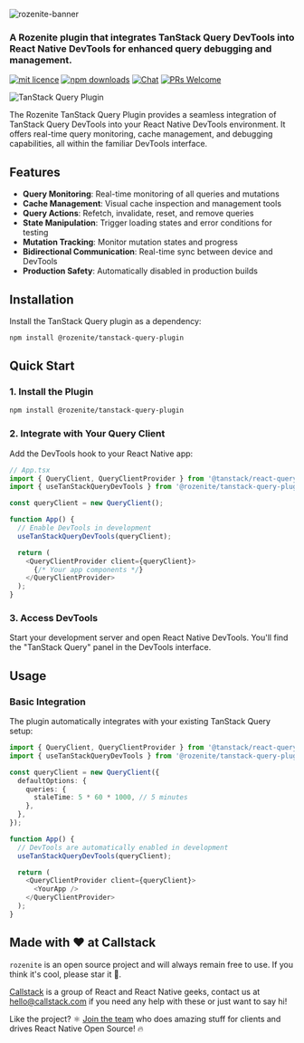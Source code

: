 ![rozenite-banner](https://www.rozenite.dev/rozenite-banner.jpg)

### A Rozenite plugin that integrates TanStack Query DevTools into React Native DevTools for enhanced query debugging and management.

[![mit licence][license-badge]][license] [![npm downloads][npm-downloads-badge]][npm-downloads] [![Chat][chat-badge]][chat] [![PRs Welcome][prs-welcome-badge]][prs-welcome]

![TanStack Query Plugin](https://rozenite.dev/tanstack-query-plugin.png)

The Rozenite TanStack Query Plugin provides a seamless integration of TanStack Query DevTools into your React Native DevTools environment. It offers real-time query monitoring, cache management, and debugging capabilities, all within the familiar DevTools interface.

## Features

- **Query Monitoring**: Real-time monitoring of all queries and mutations
- **Cache Management**: Visual cache inspection and management tools
- **Query Actions**: Refetch, invalidate, reset, and remove queries
- **State Manipulation**: Trigger loading states and error conditions for testing
- **Mutation Tracking**: Monitor mutation states and progress
- **Bidirectional Communication**: Real-time sync between device and DevTools
- **Production Safety**: Automatically disabled in production builds

## Installation

Install the TanStack Query plugin as a dependency:

```bash
npm install @rozenite/tanstack-query-plugin
```

## Quick Start

### 1. Install the Plugin

```bash
npm install @rozenite/tanstack-query-plugin
```

### 2. Integrate with Your Query Client

Add the DevTools hook to your React Native app:

```typescript
// App.tsx
import { QueryClient, QueryClientProvider } from '@tanstack/react-query';
import { useTanStackQueryDevTools } from '@rozenite/tanstack-query-plugin';

const queryClient = new QueryClient();

function App() {
  // Enable DevTools in development
  useTanStackQueryDevTools(queryClient);

  return (
    <QueryClientProvider client={queryClient}>
      {/* Your app components */}
    </QueryClientProvider>
  );
}
```

### 3. Access DevTools

Start your development server and open React Native DevTools. You'll find the "TanStack Query" panel in the DevTools interface.

## Usage

### Basic Integration

The plugin automatically integrates with your existing TanStack Query setup:

```typescript
import { QueryClient, QueryClientProvider } from '@tanstack/react-query';
import { useTanStackQueryDevTools } from '@rozenite/tanstack-query-plugin';

const queryClient = new QueryClient({
  defaultOptions: {
    queries: {
      staleTime: 5 * 60 * 1000, // 5 minutes
    },
  },
});

function App() {
  // DevTools are automatically enabled in development
  useTanStackQueryDevTools(queryClient);

  return (
    <QueryClientProvider client={queryClient}>
      <YourApp />
    </QueryClientProvider>
  );
}
```

## Made with ❤️ at Callstack

`rozenite` is an open source project and will always remain free to use. If you think it's cool, please star it 🌟.

[Callstack][callstack-readme-with-love] is a group of React and React Native geeks, contact us at [hello@callstack.com](mailto:hello@callstack.com) if you need any help with these or just want to say hi!

Like the project? ⚛️ [Join the team](https://callstack.com/careers/?utm_campaign=Senior_RN&utm_source=github&utm_medium=readme) who does amazing stuff for clients and drives React Native Open Source! 🔥

[callstack-readme-with-love]: https://callstack.com/?utm_source=github.com&utm_medium=referral&utm_campaign=rozenite&utm_term=readme-with-love
[license-badge]: https://img.shields.io/npm/l/rozenite?style=for-the-badge
[license]: https://github.com/callstackincubator/rozenite/blob/main/LICENSE
[npm-downloads-badge]: https://img.shields.io/npm/dm/rozenite?style=for-the-badge
[npm-downloads]: https://www.npmjs.com/package/@rozenite/tanstack-query-plugin
[prs-welcome-badge]: https://img.shields.io/badge/PRs-welcome-brightgreen.svg?style=for-the-badge
[prs-welcome]: https://github.com/callstackincubator/rozenite/blob/main/CONTRIBUTING.md
[chat-badge]: https://img.shields.io/discord/426714625279524876.svg?style=for-the-badge
[chat]: https://discord.gg/xgGt7KAjxv
